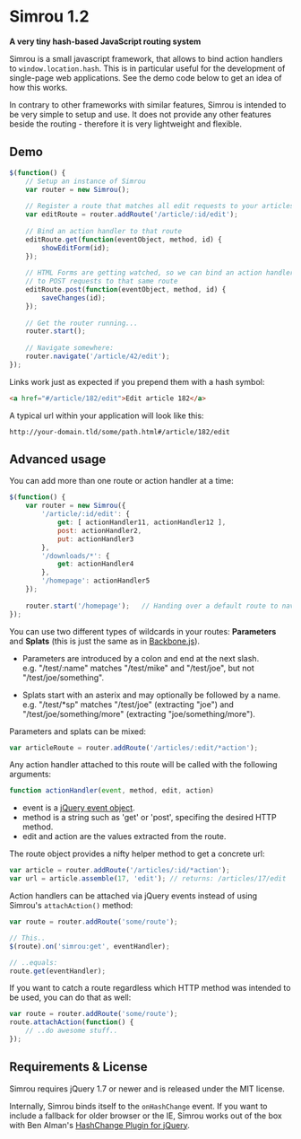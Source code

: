 Simrou 1.2
==========

**A very tiny hash-based JavaScript routing system**

Simrou is a small javascript framework, that allows to bind action handlers to <code>window.location.hash</code>.
This is in particular useful for the development of single-page web applications. See the demo code below to get
an idea of how this works.

In contrary to other frameworks with similar features, Simrou is intended to be very simple to setup and use. 
It does not provide any other features beside the routing - therefore it is very lightweight and flexible.

Demo
----

```javascript
$(function() {
    // Setup an instance of Simrou
    var router = new Simrou();
    
    // Register a route that matches all edit requests to your articles
    var editRoute = router.addRoute('/article/:id/edit');
    
    // Bind an action handler to that route
    editRoute.get(function(eventObject, method, id) {
        showEditForm(id);
    });
    
    // HTML Forms are getting watched, so we can bind an action handler
    // to POST requests to that same route
    editRoute.post(function(eventObject, method, id) {
	    saveChanges(id);
    });
    
    // Get the router running...
    router.start();
    
    // Navigate somewhere:
    router.navigate('/article/42/edit');
});
```

Links work just as expected if you prepend them with a hash symbol:

```html
<a href="#/article/182/edit">Edit article 182</a>
```

A typical url within your application will look like this:

```
http://your-domain.tld/some/path.html#/article/182/edit
```

Advanced usage
--------------

You can add more than one route or action handler at a time:

```javascript
$(function() {
    var router = new Simrou({
        '/article/:id/edit': {
            get: [ actionHandler11, actionHandler12 ],
            post: actionHandler2,
            put: actionHandler3
        },
        '/downloads/*': {
            get: actionHandler4
        },
        '/homepage': actionHandler5
    });
    
    router.start('/homepage');   // Handing over a default route to navigate to
});
```

You can use two different types of wildcards in your routes: **Parameters** and **Splats** (this is just the 
same as in [Backbone.js](http://documentcloud.github.com/backbone/)).

* Parameters are introduced by a colon and end at the next slash.  
  e.g. "/test/:name" matches "/test/mike" and "/test/joe", but not "/test/joe/something".

* Splats start with an asterix and may optionally be followed by a name.  
  e.g. "/test/*sp" matches "/test/joe" (extracting "joe") and "/test/joe/something/more" (extracting "joe/something/more").

Parameters and splats can be mixed:

```javascript
var articleRoute = router.addRoute('/articles/:edit/*action');
```

Any action handler attached to this route will be called with the following arguments:

```javascript
function actionHandler(event, method, edit, action)
```

* event is a [jQuery event object](http://api.jquery.com/category/events/event-object/).
* method is a string such as 'get' or 'post', specifing the desired HTTP method.
* edit and action are the values extracted from the route.

The route object provides a nifty helper method to get a concrete url:

```javascript
var article = router.addRoute('/articles/:id/*action');
var url = article.assemble(17, 'edit'); // returns: /articles/17/edit
```

Action handlers can be attached via jQuery events instead of using Simrou's <code>attachAction()</code> method:

```javascript
var route = router.addRoute('some/route');

// This..
$(route).on('simrou:get', eventHandler);

// ..equals:
route.get(eventHandler);
```

If you want to catch a route regardless which HTTP method was intended to be used, you can do that as well:

```javascript
var route = router.addRoute('some/route');
route.attachAction(function() {
    // ..do awesome stuff..
});
```

Requirements &amp; License
--------------------------

Simrou requires jQuery 1.7 or newer and is released under the MIT license.

Internally, Simrou binds itself to the <code>onHashChange</code> event. If you want to include a fallback for older 
browser or the IE, Simrou works out of the box with Ben Alman's [HashChange Plugin for jQuery](http://benalman.com/projects/jquery-hashchange-plugin/).